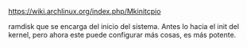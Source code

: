 https://wiki.archlinux.org/index.php/Mkinitcpio

ramdisk que se encarga del inicio del sistema. Antes lo hacia el init del kernel, pero ahora este puede configurar más cosas, es más potente.

